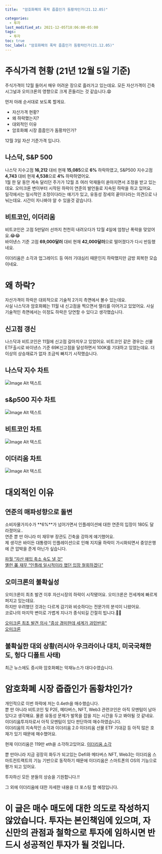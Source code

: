 ```yaml
---
title:  "암호화폐의 폭락 줍줍인가 돔황챠인가(21.12.05)"

categories:
  - 투자
last_modified_at: 2021-12-05T18:06:00-05:00
tags:
  - 투자
toc: true
toc_label: "암호화폐의 폭락 줍줍인가 돔황챠인가(21.12.05)"
---
```


# 주식가격 현황 (21년 12월 5일 기준)
주식가격이 12월 들어서 매우 어려운 장으로 흘러가고 있는데요. 모든 자산가격이 긴축시그널과 오미크론의 영향으로 크게 흔들리는 것 같습니다.😧<br>

먼저 아래 순서대로 보도록 할게요.
- 자산가격 현황?
- 왜 하락했는지?
- 대외적인 이유
- 암호화폐 시장 줍줍인가 돔황챠인가?

12월 3일 자산 기준가격 입니다.

## 나스닥, S&P 500
나스닥 지수고점 **16,212** 대비 현재 **15,085**으로 **6%** 하락하였고, S&P500 지수고점 **4,743** 대비 현재 **4,538**으로 **4%** 하락하였어요. <br> 1월 한 달 동안 계속 달리던 주가가 12월 초 여러 악재들이 쏟아지면서 조정을 받고 있는데요. 오미크론 변이부터 시작된 하락이 연준의 발언들로 지속된 하락을 하고 있어요.<br>
일각에서는 일시적인 조정이다라는 얘기가 있고, 유동성 장세의 끝이다라는 의견으로 나눠는데요. 시간이 자나봐야 알 수 있을것 같습니다.


## 비트코인, 이더리움
비트코인은 고점 5만달러 선까지 천천히 내려오다가 12월 4일에 엄청난 폭락을 맞았어요.😂😂<br>
바이낸스 기준 고점 **69,000달러** 대비 현재 **42,000달러**으로 떨어졌다가 다시 반등했네요. <br>

이더리움은 소각과 업그레이드 등 여러 기대심리 때문인지 하락했지만 금방 회복한 모습이네요.


# 왜 하락?
자산가격이 하락은 대외적으로 기술적 2가지 측면에서 볼수 있는데요.<br>
사실 나스닥과 암호화폐는 11월 내 신고점을 찍으면서 랠리를 이어가고 있었어요. 사실 기술적인 측면에서는 이정도 하락은 당연할 수 있다고 생각했습니다.

## 신고점 갱신
나스닥과 비트코인은 11월에 신고점 갈아치우고 있었어요. 비트코인 같은 경우는 선물 ETF출시로 바이낸스 기준 69K신고점을 달성하면서 100K를 기대하고 있었는데요. 더 이상의 상승재료가 없자 조금씩 빠지기 시작했습니다.

## 나스닥 지수 차트
![Image Alt 텍스트](/assets/img/invest/20211205/nasdaq_20211205.PNG)  

## s&p500 지수 차트
![Image Alt 텍스트](/assets/img/invest/20211205/s&p500_20211205.PNG)  

## 비트코인 차트
![Image Alt 텍스트](/assets/img/invest/20211205/bitcoin_20211205.jpeg)  

## 이더리움 차트 
![Image Alt 텍스트](/assets/img/invest/20211205/eth_20211205.PNG)  

# 대외적인 이유
## 연준의 매파성향으로 돌변
소비자물가지수가 **6%**가 넘어가면서 인플레이션에 대한 연준의 입장이 180도 달라졌어요..<br>
연준 뿐 만 아니라 미 재무부 장관도 긴축을 강하게 얘기했어요.<br>
제 생각은 바이든 대통령이 인플레이션으로 인해 지지율 하락이 가시화되면서 중앙은행에 큰 압박을 준게 아닌가 싶습니다.<br>

[파월 “자산 매입 축소 속도 낼 것”](https://www.mk.co.kr/news/business/view/2021/12/1114374/) <br>
[옐런 美 재무 “인플레 일시적이라 했던 입장 철회하겠다”](https://n.news.naver.com/mnews/article/023/0003657284?sid=001)

## 오미크론의 불확실성
오미크론이 최초 발견 이후 자산시장의 하락이 시작됐어요. 오미크론은 전세계에 빠르게 퍼지고 있는데요.<br>
하지만 우려했던 것과는 다르게 감기와 비슷하다는 전문가의 분석이 나왔어요.<br>
코로나의 마지막 변이로 가볍게 지나가 종식되길 간절히 빕니다.🙏🙏 <br>

[오미크론 최초 발견 의사 "증상 경미한데 세계가 과민반응"](https://n.news.naver.com/article/088/0000733452)<br>
[오미크론](https://news.sbs.co.kr/news/endPage.do?news_id=N1006558265&plink=ORI&cooper=NAVER0)


## 불확실한 대외 상황(러시아 우크라이나 대치, 미국국채한도, 헝다 디폴트 사태)
최근 뉴스에도 증시와 암호화폐는 악재뉴스가 대다수였습니다. 



# 암호화폐 시장 줍줍인가 돔황챠인가?
개인적으로 이번 하락에 저는 0.4eth을 매수했습니다. <br> 뿐 만 아니라 비트코인 및 P2E, 메타버스, NFT, Web3 관련코인은 아직 모멘텀이 남아있다고 생각해요. 물론 유동성 문제가 발목을 잡을 지는 시간을 두고 봐야될 것 같네요.<br>
이더리움투자자로서 아직 모멘텀이 있다 판단하여 매수하였습니다.<br>
이더리움의 지속적인 소각과 이더리움 2.0 이더리움 선물 ETF 기대감 등 아직 많은 호재가 있기 때문에 매수했어요.<br>

현재 이더리움은 119만 eth을 소각하고있어요. 
[이더리움 소각](https://ethburned.info/)

뿐 만아니라 지금 굉장히 화두가 되고있는 Defi와 메타버스 NFT, Web3는 이더리움 스마트컨트랙트의 기능 기반으로 동작하기 때문에 이더리움은 스마트폰의 OS의 기능으로 평가 되고 있어요. <br>

투자하신 모든 분들의 상승을 기원합니다.!! <be>

그 외에 이더리움에 대한 자세한 내용을 더 포스팅 할 예정입니다. <br>


# 이 글은 매수 매도에 대한 의도로 작성하지 않았습니다. 투자는 본인책임에 있으며, 자신만의 관점과 철학으로 투자에 임하시면 반드시 성공적인 투자가 될 것입니다.